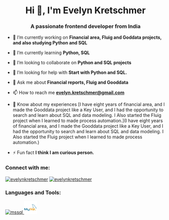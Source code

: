 <h1 align="center">Hi 👋, I'm Evelyn Kretschmer</h1>
<h3 align="center">A passionate frontend developer from India</h3>

- 🔭 I’m currently working on **Financial area, Fluig and Goddata projects, and also studying Python and SQL**

- 🌱 I’m currently learning **Python, SQL**

- 👯 I’m looking to collaborate on **Python and SQL projects**

- 🤝 I’m looking for help with **Start with Python and SQL.**

- 💬 Ask me about **Financial reports, Fluig and Gooddata**

- 📫 How to reach me **evelyn.kretschmer@gmail.com**

- 📄 Know about my experiences [I have eight years of financial area, and I made the Gooddata project like a Key User, and I had the opportunity to search and learn about SQL and data modeling. I Also started the Fluig project when I learned to made process automation.](I have eight years of financial area, and I made the Gooddata project like a Key User, and I had the opportunity to search and learn about SQL and data modeling. I Also started the Fluig project when I learned to made process automation.)

- ⚡ Fun fact **I think I am curious person.**

<h3 align="left">Connect with me:</h3>
<p align="left">
<a href="https://linkedin.com/in/evelynkretschmer" target="blank"><img align="center" src="https://raw.githubusercontent.com/rahuldkjain/github-profile-readme-generator/master/src/images/icons/Social/linked-in-alt.svg" alt="evelynkretschmer" height="30" width="40" /></a>
<a href="https://instagram.com/evelynkretschmer" target="blank"><img align="center" src="https://raw.githubusercontent.com/rahuldkjain/github-profile-readme-generator/master/src/images/icons/Social/instagram.svg" alt="evelynkretschmer" height="30" width="40" /></a>
</p>

<h3 align="left">Languages and Tools:</h3>
<p align="left"> <a href="https://www.microsoft.com/en-us/sql-server" target="_blank" rel="noreferrer"> <img src="https://www.svgrepo.com/show/303229/microsoft-sql-server-logo.svg" alt="mssql" width="40" height="40"/> </a> <a href="https://www.mysql.com/" target="_blank" rel="noreferrer"> <img src="https://raw.githubusercontent.com/devicons/devicon/master/icons/mysql/mysql-original-wordmark.svg" alt="mysql" width="40" height="40"/> </a> </p>

